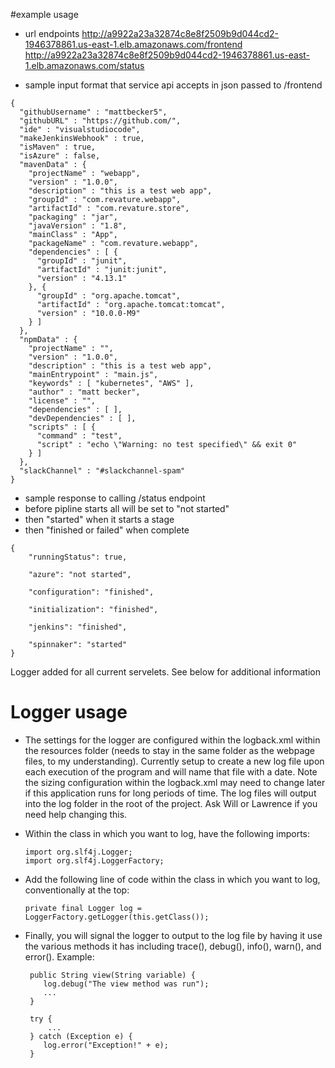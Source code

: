 #example usage

- url endpoints
    http://a9922a23a32874c8e8f2509b9d044cd2-1946378861.us-east-1.elb.amazonaws.com/frontend
    http://a9922a23a32874c8e8f2509b9d044cd2-1946378861.us-east-1.elb.amazonaws.com/status

- sample input format that service api accepts in json passed to /frontend
```
{
  "githubUsername" : "mattbecker5",
  "githubURL" : "https://github.com/",
  "ide" : "visualstudiocode",
  "makeJenkinsWebhook" : true,
  "isMaven" : true,
  "isAzure" : false,
  "mavenData" : {
    "projectName" : "webapp",
    "version" : "1.0.0",
    "description" : "this is a test web app",
    "groupId" : "com.revature.webapp",
    "artifactId" : "com.revature.store",
    "packaging" : "jar",
    "javaVersion" : "1.8",
    "mainClass" : "App",
    "packageName" : "com.revature.webapp",
    "dependencies" : [ {
      "groupId" : "junit",
      "artifactId" : "junit:junit",
      "version" : "4.13.1"
    }, {
      "groupId" : "org.apache.tomcat",
      "artifactId" : "org.apache.tomcat:tomcat",
      "version" : "10.0.0-M9"
    } ]
  },
  "npmData" : {
    "projectName" : "",
    "version" : "1.0.0",
    "description" : "this is a test web app",
    "mainEntrypoint" : "main.js",
    "keywords" : [ "kubernetes", "AWS" ],
    "author" : "matt becker",
    "license" : "",
    "dependencies" : [ ],
    "devDependencies" : [ ],
    "scripts" : [ {
      "command" : "test",
      "script" : "echo \"Warning: no test specified\" && exit 0"
    } ]
  },
  "slackChannel" : "#slackchannel-spam"
}
```

- sample response to calling /status endpoint
- before pipline starts all will be set to "not started"
- then "started" when it starts a stage
- then "finished or failed" when complete

```
{
    "runningStatus": true,

    "azure": "not started",

    "configuration": "finished",

    "initialization": "finished",

    "jenkins": "finished",

    "spinnaker": "started"
}
```


Logger added for all current servelets. See below for additional information


# Logger usage
- The settings for the logger are configured within the logback.xml within the resources folder (needs to stay in the same folder as the webpage files, to my understanding).  Currently setup to create a new log file upon each execution of the program and will name that file with a date.  Note the sizing configuration within the logback.xml may need to change later if this application runs for long periods of time.  The log files will output into the log folder in the root of the project.  Ask Will or Lawrence if you need help changing this.


- Within the class in which you want to log, have the following imports:
    ```
    import org.slf4j.Logger;
    import org.slf4j.LoggerFactory;

    ```
- Add the following line of code within the class in which you want to log, conventionally at the top:
    ```
    private final Logger log = LoggerFactory.getLogger(this.getClass());

    ```
- Finally, you will signal the logger to output to the log file by having it use the various methods it has including trace(), debug(), info(), warn(), and error().  Example:
    ```
     public String view(String variable) {
        log.debug("The view method was run");
        ...
     }

    ```

    ```
     try {
         ...
     } catch (Exception e) {
        log.error("Exception!" + e);
     }
     
    ```